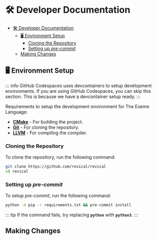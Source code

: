 <!-- Part of the Exeme Project, under the MIT license. See '/LICENSE' for license information. SPDX-License-Identifier: MIT License. -->

# 🛠️ Developer Documentation

- [🛠️ Developer Documentation](#️-developer-documentation)
  - [🖥️ Environment Setup](#️-environment-setup)
    - [Cloning the Repository](#cloning-the-repository)
    - [Setting up *pre-commit*](#setting-up-pre-commit)
  - [Making Changes](#making-changes)

## 🖥️ Environment Setup

::: info
GitHub Codespaces uses devcontainers to setup development environments. If you are using GitHub Codespaces, you can skip this section. This is because we have a devcontainer setup ready.
:::

Requirements to setup the development environment for The Exeme Language:

- [**CMake**](https://cmake.org/download/) - For building the project.
- [**Git**](https://git-scm.com/downloads) - For cloning the repository.
- [**LLVM**](https://llvm.org/) - For compiling the compiler.

### Cloning the Repository

To clone the repository, run the following command:

```bash
git clone https://github.com/revical/revical
cd revical
```

### Setting up *pre-commit*

To setup *pre-commit*, run the following command:

```bash
python -m pip -r requirements.txt && pre-commit install
```

::: tip
If the command fails, try replacing **`python`** with **`python3`**.
:::

## Making Changes
